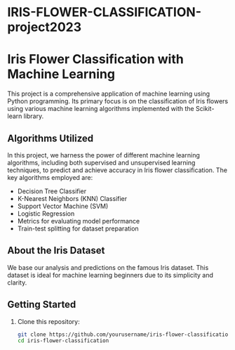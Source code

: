 # IRIS-FLOWER-CLASSIFICATION-project2023

# Iris Flower Classification with Machine Learning

This project is a comprehensive application of machine learning using Python programming. Its primary focus is on the classification of Iris flowers using various machine learning algorithms implemented with the Scikit-learn library. 

## Algorithms Utilized

In this project, we harness the power of different machine learning algorithms, including both supervised and unsupervised learning techniques, to predict and achieve accuracy in Iris flower classification. The key algorithms employed are:

- Decision Tree Classifier
- K-Nearest Neighbors (KNN) Classifier
- Support Vector Machine (SVM)
- Logistic Regression
- Metrics for evaluating model performance
- Train-test splitting for dataset preparation

## About the Iris Dataset

We base our analysis and predictions on the famous Iris dataset. This dataset is ideal for machine learning beginners due to its simplicity and clarity.

## Getting Started

1. Clone this repository:

   ```bash
   git clone https://github.com/yourusername/iris-flower-classification.git
   cd iris-flower-classification
